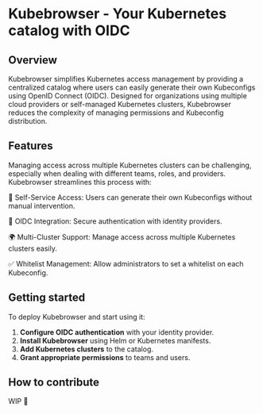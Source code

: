 # Kubebrowser - Your Kubernetes catalog with OIDC

## Overview
Kubebrowser simplifies Kubernetes access management by providing a centralized catalog where users can easily generate their own Kubeconfigs using OpenID Connect (OIDC). Designed for organizations using multiple cloud providers or self-managed Kubernetes clusters, Kubebrowser reduces the complexity of managing permissions and Kubeconfig distribution.

## Features
Managing access across multiple Kubernetes clusters can be challenging, especially when dealing with different teams, roles, and providers. Kubebrowser streamlines this process with:

🚀 Self-Service Access: Users can generate their own Kubeconfigs without manual intervention.

🔐 OIDC Integration: Secure authentication with identity providers.

🌍 Multi-Cluster Support: Manage access across multiple Kubernetes clusters easily.

✅ Whitelist Management: Allow administrators to set a whitelist on each Kubeconfig.

## Getting started
To deploy Kubebrowser and start using it:

1. **Configure OIDC authentication** with your identity provider.
1. **Install Kubebrowser** using Helm or Kubernetes manifests.
1. **Add Kubernetes clusters** to the catalog.
1. **Grant appropriate permissions** to teams and users.


## How to contribute

WIP 🚧
